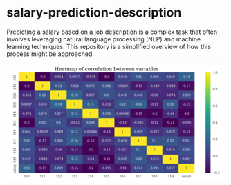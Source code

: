 # salary-prediction-description
Predicting a salary based on a job description is a complex task that often involves leveraging natural language processing (NLP) and machine learning techniques. This repository is a simplified overview of how this process might be approached.

![alt text](https://github.com/alainthierry/salary-prediction-description/blob/main/heatmap.png?raw=true)
